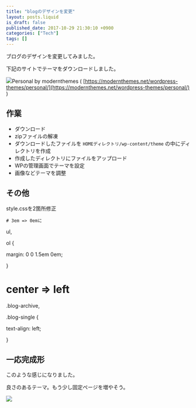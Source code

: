 ```yaml
---
title: "blogのデザインを変更"
layout: posts.liquid
is_draft: false
published_date: 2017-10-29 21:30:10 +0900
categories: ["Tech"]
tags: []
---
```


ブログのデザインを変更してみました。

下記のサイトでテーマをダウンロードしました。

 ![](/public/images/2017/10/スクリーンショット-2017-10-29-21.24.08-1205x480.png)Personal by modernthemes ( [https://modernthemes.net/wordpress-themes/personal/](https://modernthemes.net/wordpress-themes/personal/) )

## 作業
- ダウンロード
- zipファイルの解凍
- ダウンロードしたファイルを `HOMEディレクトリ/wp-content/theme` の中にディレクトリを作成
- 作成したディレクトリにファイルをアップロード
- WPの管理画面でテーマを設定
- 画像などテーマを調整
## その他
style.cssを2箇所修正

    # 3em => 0emに

ul,

ol {

margin: 0 0 1.5em 0em;

}

# center =\> left

.blog-archive,

.blog-single {

text-align: left;

}

## 一応完成形
このような感じになりました。

良さのあるテーマ。もう少し固定ページを増やそう。

 ![](/public/images/2017/10/スクリーンショット-2017-10-29-21.40.21-961x480.png)
